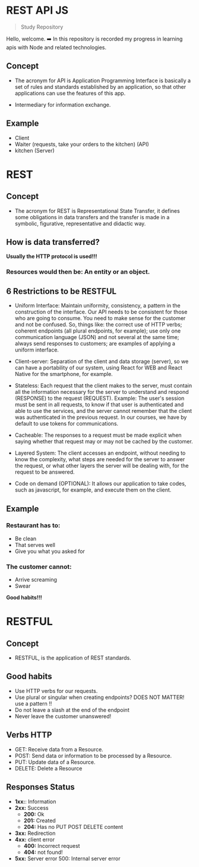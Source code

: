# REST API JS

> Study Repository

Hello, welcome.
:arrow_right: In this repository is recorded my progress in learning apis with Node and related technologies.

## Concept
- The acronym for API is Application Programming Interface is basically a set of rules and standards established by an application, so that other applications can use the features of this app.

- Intermediary for information exchange.

## Example
- Client
- Waiter (requests, take your orders to the kitchen) (API)
- kitchen (Server)

# REST

## Concept
- The acronym for REST is Representational State Transfer, it defines some obligations in data transfers and the transfer is made in a symbolic, figurative, representative and didactic way.

## How is data transferred?
**Usually the HTTP protocol is used!!!**

### Resources would then be: An entity or an object.

## 6 Restrictions to be RESTFUL
- Uniform Interface: Maintain uniformity, consistency, a pattern in the construction of the interface. Our API needs to be consistent for those who are going to consume. You need to make sense for the customer and not be confused. So, things like: the correct use of HTTP verbs; coherent endpoints (all plural endpoints, for example); use only one communication language (JSON) and not several at the same time; always send responses to customers; are examples of applying a uniform interface.

- Client-server: Separation of the client and data storage (server), so we can have a portability of our system, using React for WEB and React Native for the smartphone, for example.

- Stateless: Each request that the client makes to the server, must contain all the information necessary for the server to understand and respond (RESPONSE) to the request (REQUEST). Example: The user's session must be sent in all requests, to know if that user is authenticated and able to use the services, and the server cannot remember that the client was authenticated in the previous request. In our courses, we have by default to use tokens for communications.

- Cacheable: The responses to a request must be made explicit when saying whether that request may or may not be cached by the customer.

- Layered System: The client accesses an endpoint, without needing to know the complexity, what steps are needed for the server to answer the request, or what other layers the server will be dealing with, for the request to be answered.

- Code on demand (OPTIONAL): It allows our application to take codes, such as javascript, for example, and execute them on the client.

## Example
### Restaurant has to:
- Be clean
- That serves well
- Give you what you asked for
### The customer cannot:
- Arrive screaming
- Swear

**Good habits!!!**

# RESTFUL

## Concept
- RESTFUL, is the application of REST standards.

## Good habits
- Use HTTP verbs for our requests.
- Use plural or singular when creating endpoints? DOES NOT MATTER! use a pattern !!
- Do not leave a slash at the end of the endpoint
- Never leave the customer unanswered!

## Verbs HTTP
- GET: Receive data from a Resource.
- POST: Send data or information to be processed by a Resource.
- PUT: Update data of a Resource.
- DELETE: Delete a Resource

## Responses Status
- **1xx:**: Information
- **2xx:** Success
  - **200:** Ok
  - **201:** Created
  - **204:** Has no PUT POST DELETE content
- **3xx:** Redirection
- **4xx:** client error
  - **400:** Incorrect request
  - **404:** not found!
- **5xx:** Server error 500: Internal server error
